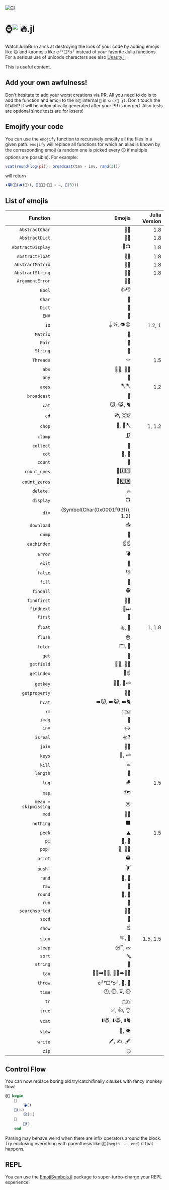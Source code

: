 [![CI](https://github.com/theogf/WatchJuliaBurn.jl/actions/workflows/CI.yml/badge.svg)](https://github.com/theogf/WatchJuliaBurn.jl/actions/workflows/CI.yml)
# ⌚<img src="https://raw.githubusercontent.com/JuliaLang/julia/master/doc/src/assets/julia.ico" height="26"/>🔥.jl

WatchJuliaBurn aims at destroying the look of your code by adding emojis like :smile: and kaomojis like c╯°□°ↄ╯ instead of your favorite Julia functions.
For a serious use of unicode characters see also [Ueauty.jl](https://gitlab.com/ExpandingMan/Ueauty.jl)

This is useful content.

## Add your own awfulness!

Don't hesitate to add your worst creations via PR. All you need to do is to add the function and emoji to the `😃📖` internal `📖` in `src/📖.jl`. Don't touch the `README`!
It will be automatically generated after your PR is merged. Also tests are optional since tests are for losers!

## Emojify your code

You can use the `emojify` function to recursively emojify all the files in a given path. `emojify` will replace all functions for which an alias is known
by the corresponding emoji (a random one is picked every ⏲️ if multiple options are possible).
For example:

```julia
vcat(round(log(pi)), broadcast(tan ∘ inv, rand(3)))
```

will return

```julia
⬇️😹(🎠(🪵(🥧)), 📡(👩🏻➡️👩🏽 ∘ ↔, 🎲(3)))
```

## List of emojis

|             Function |                          Emojis | Julia Version |
| --------------------:| -------------------------------:| -------------:|
|       `AbstractChar` |                              🫥🚗 |           1.8 |
|       `AbstractDict` |                              🫥📖 |           1.8 |
|    `AbstractDisplay` |                              🫥📺 |           1.8 |
|      `AbstractFloat` |                              🫥🛟 |           1.8 |
|     `AbstractMatrix` |                              🫥🔢 |           1.8 |
|     `AbstractString` |                              🫥🧵 |           1.8 |
|      `ArgumentError` |                              💬🚨 |               |
|               `Bool` |                              👍👎 |               |
|               `Char` |                               🚗 |               |
|               `Dict` |                               📖 |               |
|                `ENV` |                               🧧 |               |
|                 `IO` |                         🪀½, 👁️😲 |        1.2, 1 |
|             `Matrix` |                               🔢 |               |
|               `Pair` |                               🍐 |               |
|             `String` |                               🧵 |               |
|            `Threads` |                               🪢 |           1.5 |
|                `abs` |                          👔💪, 🎽💪 |               |
|                `any` |                               👩 |               |
|               `axes` |                              🪓🪓 |           1.2 |
|          `broadcast` |                               📡 |               |
|                `cat` |                         😻, 😹, 🐈 |               |
|                 `cd` |                           💿, 🇨🇩 |               |
|               `chop` |                           🥢, 🌳🪓 |        1, 1.2 |
|              `clamp` |                              🗜️ |               |
|            `collect` |                               🧺 |               |
|                `cot` |                            🧥, 🥼 |               |
|              `count` |                               🧮 |               |
|         `count_ones` |                         🧮1️⃣1️⃣ |               |
|        `count_zeros` |                         🧮0️⃣0️⃣ |               |
|            `delete!` |                               🔥 |               |
|            `display` |                               📺 |               |
|                `div` | (Symbol(Char(0x0001f93f)), 1.2) |               |
|           `download` |                               📥 |               |
|               `dump` |                               💩 |               |
|          `eachindex` |                            ☝️☝️ |               |
|              `error` |                               💣 |               |
|               `exit` |                               🚪 |               |
|              `false` |                               👎 |               |
|               `fill` |                               🚰 |               |
|            `findall` |                              🕵️ |               |
|          `findfirst` |                              🔎🥇 |               |
|           `findnext` |                              🔎⏭ |               |
|              `first` |                               🥇 |               |
|              `float` |                           ⛵️, 🛟 |        1, 1.8 |
|              `flush` |                               😳 |               |
|              `foldr` |                            🗂, 📁 |               |
|                `get` |                               🤲 |               |
|           `getfield` |                          🤲🌽, 🤲🌾 |               |
|           `getindex` |                             🤲☝️ |               |
|             `getkey` |                          🤲🔑, 🤲🗝 |               |
|        `getproperty` |                              🤲🏡 |               |
|               `hcat` |                   ➡️😻, ➡️😹, ➡️🐈 |               |
|                 `im` |                              🇮🇲 |               |
|               `imag` |                               🔮 |               |
|                `inv` |                               ↔ |               |
|             `isreal` |                              🛸❓ |               |
|               `join` |                              🚪🚶 |               |
|               `keys` |                            🔑, 🗝 |               |
|               `kill` |                              ⚰️ |               |
|             `length` |                               📏 |               |
|                `log` |                               🪵 |           1.5 |
|                `map` |                               🗺 |               |
| `mean ∘ skipmissing` |                               😠 |               |
|                `mod` |                              🛵🔧 |               |
|            `nothing` |                               ⬛ |               |
|               `peek` |                              ⛰️ |           1.5 |
|                 `pi` |                            🥧, 🍰 |               |
|               `pop!` |                           🍾, 🏹🎈 |               |
|              `print` |                              🖨️ |               |
|              `push!` |                              🏋️ |               |
|               `rand` |                            🎰, 🎲 |               |
|                `raw` |                               🥩 |               |
|              `round` |                            🎠, 🔵 |               |
|                `run` |                               🏃 |               |
|       `searchsorted` |                              🔎🔤 |               |
|               `secd` |                               🥈 |               |
|               `show` |                              ☝️ |               |
|               `sign` |                            🪧, 🚏 |      1.5, 1.5 |
|              `sleep` |                            😴, 💤 |               |
|               `sort` |                               🔤 |               |
|             `string` |                               🎻 |               |
|                `tan` |                  🧑🏻➡️🧑🏽, 👩🏻➡️👩🏽 |               |
|              `throw` |                   c╯°□°ↄ╯, 🤮, 🚮 |               |
|               `time` |                    🕛, ⏱️, ⌛, ⏲️ |               |
|                 `tr` |                              🇹🇷 |               |
|               `true` |                         ✅, 👍, 👌 |               |
|               `vcat` |                   ⬇️😻, ⬇️😹, ⬇️🐈 |               |
|               `view` |                           👀, 👁️ |               |
|              `write` |                      🖊️, ✍️, 🖋️ |               |
|                `zip` |                               🤐 |               |
## Control Flow
You can now replace boring old try/catch/finally clauses with fancy monkey flow!

```julia
@🐒 begin
    🙈
    	💣()
    🙊(💥)
    	😥(💥)
    🙉
    	🍌()
    end
```

Parsing may behave weird when there are infix operators around the block. Try enclosing everything with parenthesis like `@🐒(begin ... end)` if that happens.

## REPL

You can use the [EmojiSymbols.jl](https://github.com/wookay/EmojiSymbols.jl) package to super-turbo-charge your REPL experience!

